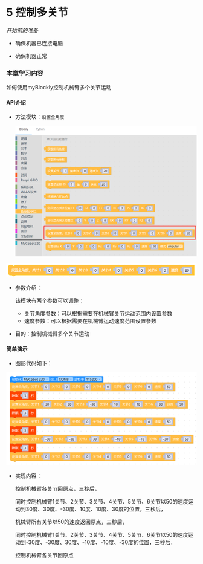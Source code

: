# 5 控制多关节

<i>开始前的准备</i>

- 确保机器已连接电脑

- 确保机器正常



### 本章学习内容

如何使用myBlockly控制机械臂多个关节运动

#### API介绍

* 方法模块：`设置全角度`

  <img src="./img/case/go_zero_item.png" style="zoom: 50%;" />

<img src="./img/blocks/mid/8.png" />

* 参数介绍：

  该模块有两个参数可以调整：

  * 关节角度参数：可以根据需要在机械臂关节运动范围内设置参数
  * 速度参数：可以根据需要在机械臂运动速度范围设置参数

* 目的：控制机械臂多个关节运动

#### 简单演示

* 图形代码如下：

<img src="./img/case/joints.png" style="zoom: 50%;" />

* 实现内容：

  控制机械臂各关节回原点，三秒后，

  同时控制机械臂1关节、2关节、3关节、4关节、5关节、6关节以50的速度运动到30度、30度、-30度、10度、10度、30度的位置，三秒后，

  机械臂所有关节以50的速度返回原点，三秒后，

  同时控制机械臂1关节、2关节、3关节、4关节、5关节、6关节以50的速度运动到-30度、-30度、30度、-10度、-10度、-30度的位置，三秒后，
  
  控制机械臂各关节回原点
